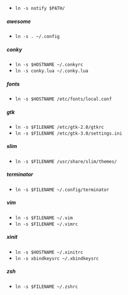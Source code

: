 - `ln -s notify $PATH/`

##### awesome
- `ln -s . ~/.config`

##### conky
- `ln -s $HOSTNAME ~/.conkyrc`
- `ln -s conky.lua ~/.conky.lua`

##### fonts
- `ln -s $HOSTNAME /etc/fonts/local.conf`

##### gtk
- `ln -s $FILENAME /etc/gtk-2.0/gtkrc`
- `ln -s $FILENAME /etc/gtk-3.0/settings.ini`

##### slim
- `ln -s $FILENAME /usr/share/slim/themes/`

##### terminator
- `ln -s $FILENAME ~/.config/terminator`

##### vim
- `ln -s $FILENAME ~/.vim`
- `ln -s $FILENAME ~/.vimrc`

##### xinit
- `ln -s $HOSTNAME ~/.xinitrc`
- `ln -s xbindkeysrc ~/.xbindkeysrc`

##### zsh
- `ln -s $FILENAME ~/.zshrc`

